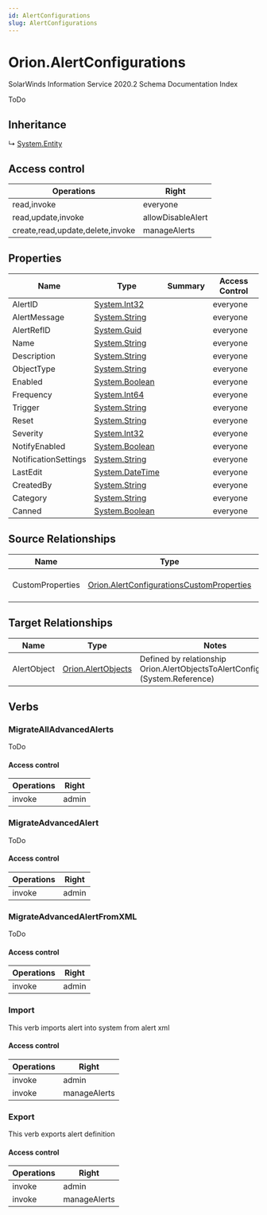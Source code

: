 ```yaml
---
id: AlertConfigurations
slug: AlertConfigurations
---
```


# Orion.AlertConfigurations

SolarWinds Information Service 2020.2 Schema Documentation Index

ToDo

## Inheritance

↳ [System.Entity](./../System/Entity)

## Access control

| Operations | Right |
| ------ | ------ |
| read,invoke | everyone |
| read,update,invoke | allowDisableAlert |
| create,read,update,delete,invoke | manageAlerts |

## Properties

| Name | Type | Summary | Access Control |
| ------ | ------ | ------ | ------ |
| AlertID | [System.Int32](https://docs.microsoft.com/en-us/dotnet/api/system.int32) |  | everyone |
| AlertMessage | [System.String](https://docs.microsoft.com/en-us/dotnet/api/system.string) |  | everyone |
| AlertRefID | [System.Guid](https://docs.microsoft.com/en-us/dotnet/api/system.guid) |  | everyone |
| Name | [System.String](https://docs.microsoft.com/en-us/dotnet/api/system.string) |  | everyone |
| Description | [System.String](https://docs.microsoft.com/en-us/dotnet/api/system.string) |  | everyone |
| ObjectType | [System.String](https://docs.microsoft.com/en-us/dotnet/api/system.string) |  | everyone |
| Enabled | [System.Boolean](https://docs.microsoft.com/en-us/dotnet/api/system.boolean) |  | everyone |
| Frequency | [System.Int64](https://docs.microsoft.com/en-us/dotnet/api/system.int64) |  | everyone |
| Trigger | [System.String](https://docs.microsoft.com/en-us/dotnet/api/system.string) |  | everyone |
| Reset | [System.String](https://docs.microsoft.com/en-us/dotnet/api/system.string) |  | everyone |
| Severity | [System.Int32](https://docs.microsoft.com/en-us/dotnet/api/system.int32) |  | everyone |
| NotifyEnabled | [System.Boolean](https://docs.microsoft.com/en-us/dotnet/api/system.boolean) |  | everyone |
| NotificationSettings | [System.String](https://docs.microsoft.com/en-us/dotnet/api/system.string) |  | everyone |
| LastEdit | [System.DateTime](https://docs.microsoft.com/en-us/dotnet/api/system.datetime) |  | everyone |
| CreatedBy | [System.String](https://docs.microsoft.com/en-us/dotnet/api/system.string) |  | everyone |
| Category | [System.String](https://docs.microsoft.com/en-us/dotnet/api/system.string) |  | everyone |
| Canned | [System.Boolean](https://docs.microsoft.com/en-us/dotnet/api/system.boolean) |  | everyone |

## Source Relationships

| Name | Type | Notes |
| ------ | ------ | ------ |
| CustomProperties | [Orion.AlertConfigurationsCustomProperties](./../Orion/AlertConfigurationsCustomProperties) | Defined by relationship Orion.AlertConfigurationsHostsCustomProperties (System.Hosting) |

## Target Relationships

| Name | Type | Notes |
| ------ | ------ | ------ |
| AlertObject | [Orion.AlertObjects](./../Orion/AlertObjects) | Defined by relationship Orion.AlertObjectsToAlertConfigurations (System.Reference) |

## Verbs

### MigrateAllAdvancedAlerts

ToDo

#### Access control

| Operations | Right |
| ------ | ------ |
| invoke | admin |

### MigrateAdvancedAlert

ToDo

#### Access control

| Operations | Right |
| ------ | ------ |
| invoke | admin |

### MigrateAdvancedAlertFromXML

ToDo

#### Access control

| Operations | Right |
| ------ | ------ |
| invoke | admin |

### Import

This verb imports alert into system from alert xml

#### Access control

| Operations | Right |
| ------ | ------ |
| invoke | admin |
| invoke | manageAlerts |

### Export

This verb exports alert definition

#### Access control

| Operations | Right |
| ------ | ------ |
| invoke | admin |
| invoke | manageAlerts |

